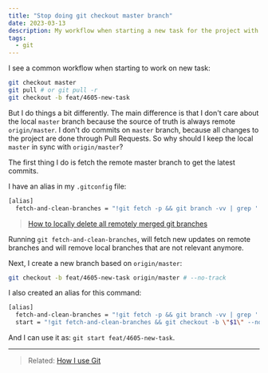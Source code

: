 ```yaml
---
title: "Stop doing git checkout master branch"
date: 2023-03-13
description: My workflow when starting a new task for the project with git. How I checkout on a new branch based on origin/master branch.
tags:
  - git
---
```


I see a common workflow when starting to work on new task:

```bash
git checkout master
git pull # or git pull -r
git checkout -b feat/4605-new-task
```

But I do things a bit differently. The main difference is that I don't care about the local `master` branch because the source of truth is always remote `origin/master`. 
I don't do commits on `master` branch, because all changes to the project are done through Pull Requests. So why should I keep the local `master` in sync with `origin/master`?

The first thing I do is fetch the remote master branch to get the latest commits.

I have an alias in my `.gitconfig` file:

```bash
[alias]
  fetch-and-clean-branches = "!git fetch -p && git branch -vv | grep ': gone]'|  grep -v "\\*" | awk '{ print $1; }' | xargs git branch -D"
```

> [How to locally delete all remotely merged git branches](https://morgan.cugerone.com/blog/quick-tip-how-to-locally-delete-all-remotely-merged-git-branches/)

Running `git fetch-and-clean-branches`, will fetch new updates on remote branches and will remove local branches that are not relevant anymore.

Next, I create a new branch based on `origin/master`:

```bash
git checkout -b feat/4605-new-task origin/master # --no-track
```

I also created an alias for this command:

```bash
[alias]
  fetch-and-clean-branches = "!git fetch -p && git branch -vv | grep ': gone]'|  grep -v "\\*" | awk '{ print $1; }' | xargs git branch -D"
  start = "!git fetch-and-clean-branches && git checkout -b \"$1\" --no-track origin/master #"
```

And I can use it as: `git start feat/4605-new-task`. 

---

> Related: [How I use Git](/how-i-use-git)
